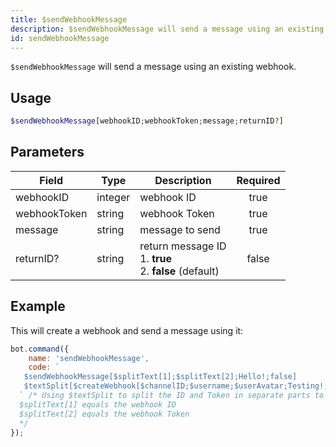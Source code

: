 ```yaml
---
title: $sendWebhookMessage
description: $sendWebhookMessage will send a message using an existing webhook.
id: sendWebhookMessage
---
```


`$sendWebhookMessage` will send a message using an existing webhook.

## Usage

```php
$sendWebhookMessage[webhookID;webhookToken;message;returnID?]
```

## Parameters

| Field        | Type    | Description                                                         | Required |
|--------------|---------|---------------------------------------------------------------------|:--------:|
| webhookID    | integer | webhook ID                                                          |   true   |
| webhookToken | string  | webhook Token                                                       |   true   |
| message      | string  | message to send                                                     |   true   |
| returnID?    | string  | return message ID  <br /> 1. **true** <br /> 2. **false** (default) |  false   |

## Example

This will create a webhook and send a message using it:

```javascript
bot.command({
    name: 'sendWebhookMessage',
    code: `
   $sendWebhookMessage[$splitText[1];$splitText[2];Hello!;false]
   $textSplit[$createWebhook[$channelID;$username;$userAvatar;Testing!;,];,]
  ` /* Using $textSplit to split the ID and Token in separate parts to use it in sendWebhookMessage
  $splitText[1] equals the webhook ID 
  $splitText[2] equals the webhook Token
  */
});
```